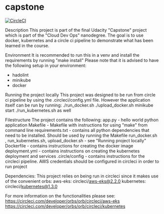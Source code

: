 # capstone

[![CircleCI](https://circleci.com/gh/Rozalinaa/capstone/tree/main.svg?style=svg)](https://circleci.com/gh/Rozalinaa/capstone/tree/main)


Description
This project is part of the final Udacity "Capstone" project which is part of the "Cloud Dev Ops" nanodegree.
The goal is to use docker, kubernetes and a circle ci pipeline to demonstrate what has been learned in the course.

Environment
It is recommended to run this in a venv and install the requirements by running "make install" Please note that it is advised to have the following setup in your environment:
- hadolint
- minikube
- docker

Running the project locally
This project was designed to be run from circle ci pipeline by using the .circleci/config.yml file. 
However the application itself can be run by running: 
./run_docker.sh 
./upload_docker.sh 
minikube start 
./run_kubernetes.sh as well


Filestructure
The project contains the following:
app.py - hello world python application
Makefile - Makefile with instructions for using "make" from command line
requirements.txt - contains all python dependencies that need to be installed. Should be used by running the Makefile
run_docker.sh , run_kubernetes.sh, upload_docker.sh - see "Running project locally"
Dockerfile - contains instructions for creating the docker image
deployment.yml - contains instructions on creating the kubernetes deployment and services
.circle/config - contains instructions for the circleci pipeline. AWS credentials should be configured in circleci in order to run project


Dependencies:
This project relies on being run in circleci since it makes use of the convenient orbs:
  aws-eks: circleci/aws-eks@2.2.0
  kubernetes: circleci/kubernetes@1.3.0

For more information on the functionalities please see:
https://circleci.com/developer/orbs/orb/circleci/aws-eks
https://circleci.com/developer/orbs/orb/circleci/kubernetes

